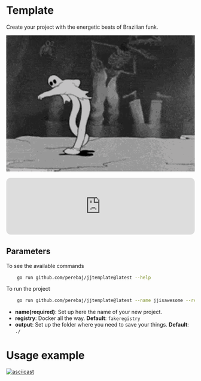 # Template 

Create your project with the energetic beats of Brazilian funk.


![](assets/ghostemane.gif)
<iframe style="border-radius:12px" src="https://open.spotify.com/embed/playlist/4wx6DK2qWpuue5fRB27qyz?utm_source=generator" width="100%" height="152" frameBorder="0" allowfullscreen="" allow="autoplay; clipboard-write; encrypted-media; fullscreen; picture-in-picture" loading="lazy"></iframe>



## Parameters

To see the available commands

```bash
    go run github.com/perebaj/jjtemplate@latest --help
```

To run the project

```bash
    go run github.com/perebaj/jjtemplate@latest --name jjisawesome --registry perebaj
```

* **name(required)**: Set up here the name of your new project. 
* **registry**: Docker all the way. **Default**: `fakeregistry`
* **output**: Set up the folder where you need to save your things. **Default**: `./`

# Usage example

[![asciicast](https://asciinema.org/a/N8X7IyzrTkzVsUF5YYwoda64k.svg)](https://asciinema.org/a/N8X7IyzrTkzVsUF5YYwoda64k)
